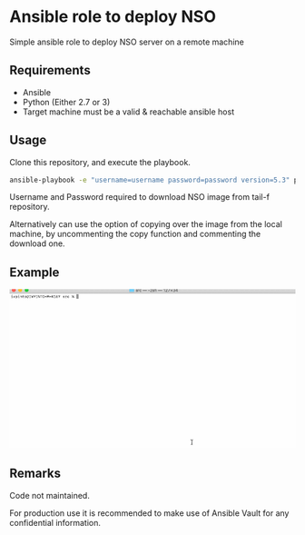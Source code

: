 # Ansible role to deploy NSO

Simple ansible role to deploy NSO server on a remote machine

## Requirements

- Ansible
- Python (Either 2.7 or 3)
- Target machine must be a valid & reachable ansible host

## Usage

Clone this repository, and execute the playbook.

```bash
ansible-playbook -e "username=username password=password version=5.3" playbook.yml
```
Username and Password required to download NSO image from tail-f repository. 

Alternatively can use the option of copying over the image from the local machine, by uncommenting the copy function and commenting the download one.

## Example
![](Ansible_NSO_Setup.gif)

## Remarks
Code not maintained. 

For production use it is recommended to make use of Ansible Vault for any confidential information.
